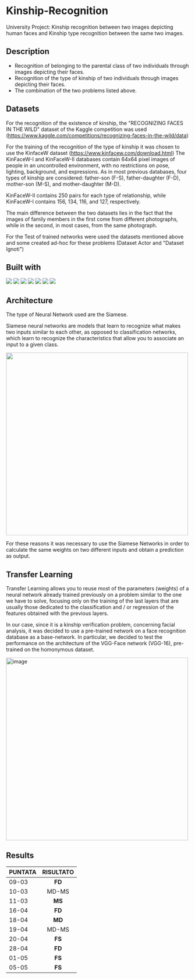 # Kinship-Recognition
University Project: Kinship recognition between two images depicting human faces and Kinship type recognition between the same two images.

##
## Description

- Recognition of belonging to the parental class of two individuals through images depicting their faces.
- Recognition of the type of kinship of two individuals through images depicting their faces.
- The combination of the two problems listed above.

##
## Datasets

For the recognition of the existence of kinship, the "RECOGNIZING FACES IN THE WILD" dataset of the Kaggle competition was used (https://www.kaggle.com/competitions/recognizing-faces-in-the-wild/data)

For the training of the recognition of the type of kinship it was chosen to use the KinfaceW dataset (https://www.kinfacew.com/download.html)
The KinFaceW-I and KinFaceW-II databases contain 64x64 pixel images of people in an uncontrolled environment, with no restrictions on pose, lighting, background, and expressions.
As in most previous databases, four types of kinship are considered: father-son (F-S), father-daughter (F-D), mother-son (M-S), and mother-daughter (M-D). 

KinFaceW-II contains 250 pairs for each type of relationship, while KinFaceW-I contains 156, 134, 116, and 127, respectively. 

The main difference between the two datasets lies in the fact that the images of family members in the first come from different photographs, while in the second, in most cases, from the same photograph.

For the Test of trained networks were used the datasets mentioned above and some created ad-hoc for these problems (Dataset Actor and "Dataset Ignoti")

##
## Built with

<img src="https://img.shields.io/badge/Python-FFD43B?style=for-the-badge&logo=python&logoColor=blue" /> 
<img src="https://img.shields.io/badge/Colab-F9AB00?style=for-the-badge&logo=googlecolab&color=525252" /> 
<img src="https://img.shields.io/badge/OpenCV-27338e?style=for-the-badge&logo=OpenCV&logoColor=white" /> 
<img src="https://img.shields.io/badge/Pandas-2C2D72?style=for-the-badge&logo=pandas&logoColor=white" /> 
<img src="https://img.shields.io/badge/Numpy-777BB4?style=for-the-badge&logo=numpy&logoColor=white" /> 
<img src="https://img.shields.io/badge/PyTorch-EE4C2C?style=for-the-badge&logo=pytorch&logoColor=white" /> 
<img src="https://img.shields.io/badge/Matplotlib-%23ffffff.svg?style=for-the-badge&logo=Matplotlib&logoColor=black" />

##
## Architecture

The type of Neural Network used are the Siamese.

Siamese neural networks are models that learn to recognize what makes two inputs similar to each other, as opposed to classification networks, which learn to recognize the characteristics that allow you to associate an input to a given class.


<img width="500" src="https://github.com/haxkadc/Kinship-Recognition/assets/134702013/8d2813be-fb6f-4276-93c9-14e734c532d0"/>

For these reasons it was necessary to use the Siamese Networks in order to calculate the same weights on two different inputs and obtain a prediction as output.

##
## Transfer Learning

Transfer Learning allows you to reuse most of the parameters (weights) of a neural network already trained previously on a problem similar to the one we have to solve, focusing only on the training of the last layers that are usually those dedicated to the classification and / or regression of the features obtained with the previous layers.

In our case, since it is a kinship verification problem, concerning facial analysis, it was decided to use a pre-trained network on a face recognition database as a base-network. In particular, we decided to test the performance on the architecture of the VGG-Face network (VGG-16), pre-trained on the homonymous dataset.

<img width="500" alt="image" src="https://github.com/haxkadc/Kinship-Recognition/assets/134702013/147922f3-e9e2-40b5-9d40-9022ae491723">



##
## Results


|    PUNTATA    |   RISULTATO   |          
| ------------- |:-------------:| 
|     09-03     |     **FD**      
|     10-03     |    MD-MS      |       
|     11-03     |      **MS**       |   
|     16-04     |      **FD**       |    
|     18-04     |      **MD**       | 
|     19-04     |    MD-MS     | 
|     20-04     |      **FS**       | 
|     28-04     |      **FD**       | 
|     01-05     |      **FS**       | 
|     05-05     |      **FS**       | 







